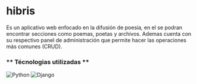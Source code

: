 # **hibris**

Es un aplicativo web enfocado en la difusión de poesía, en el se podran encontrar secciones como poemas, poetas y archivos. Ademas cuenta con su respectivo panel de administración que permite hacer las operaciones más comunes (CRUD).

### ** Técnologias utilizadas **

![Python](https://es.m.wikipedia.org/wiki/Archivo:Python.svg)
![Django](https://copyassignment.com/wp-content/uploads/2022/06/Django-logo-474x360-1.jpg) 



